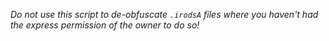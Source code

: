 *Do not use this script to de-obfuscate `.irodsA` files where you haven't had the express permission of the owner to do so!* 
